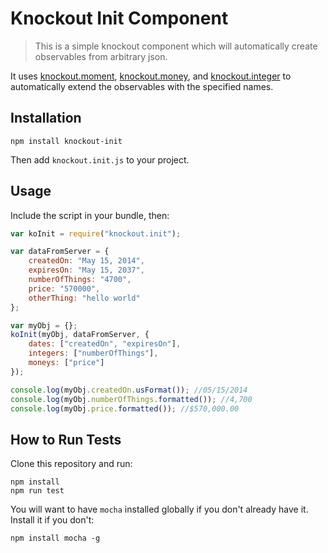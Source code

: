 # Knockout Init Component

> This is a simple knockout component which will automatically create observables from arbitrary json.

It uses [knockout.moment](https://github.com/civicsource/knockout.moment), [knockout.money](https://github.com/civicsource/knockout.money), and [knockout.integer](https://github.com/civicsource/knockout.integer) to automatically extend the observables with the specified names.

## Installation

```
npm install knockout-init
```

Then add `knockout.init.js` to your project.

## Usage

Include the script in your bundle, then:

```js
var koInit = require("knockout.init");

var dataFromServer = {
	createdOn: "May 15, 2014",
	expiresOn: "May 15, 2037",
	numberOfThings: "4700",
	price: "570000",
	otherThing: "hello world"
};

var myObj = {};
koInit(myObj, dataFromServer, {
	dates: ["createdOn", "expiresOn"],
	integers: ["numberOfThings"],
	moneys: ["price"]
});

console.log(myObj.createdOn.usFormat()); //05/15/2014
console.log(myObj.numberOfThings.formatted()); //4,700
console.log(myObj.price.formatted()); //$570,000.00
```

## How to Run Tests

Clone this repository and run:

```
npm install
npm run test
```

You will want to have `mocha` installed globally if you don't already have it. Install it if you don't:

```
npm install mocha -g
```